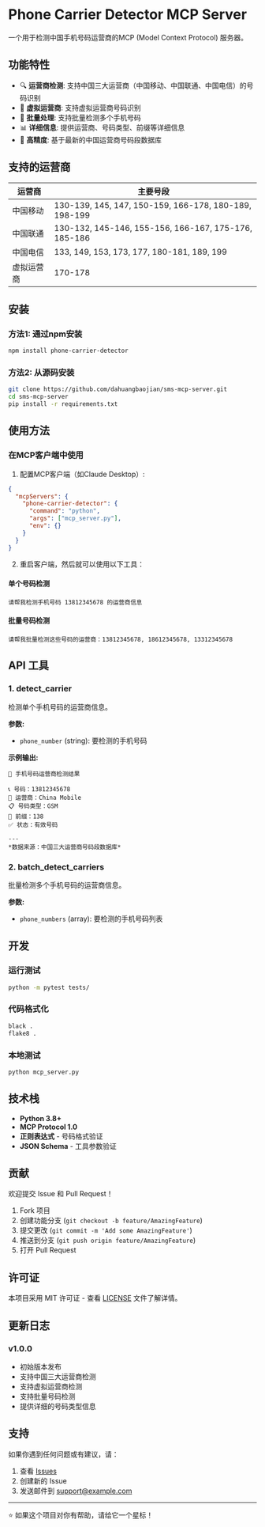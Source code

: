 # Phone Carrier Detector MCP Server

一个用于检测中国手机号码运营商的MCP (Model Context Protocol) 服务器。

## 功能特性

- 🔍 **运营商检测**: 支持中国三大运营商（中国移动、中国联通、中国电信）的号码识别
- 📱 **虚拟运营商**: 支持虚拟运营商号码识别
- 🚀 **批量处理**: 支持批量检测多个手机号码
- 📊 **详细信息**: 提供运营商、号码类型、前缀等详细信息
- 🎯 **高精度**: 基于最新的中国运营商号码段数据库

## 支持的运营商

| 运营商 | 主要号段 |
|--------|----------|
| 中国移动 | 130-139, 145, 147, 150-159, 166-178, 180-189, 198-199 |
| 中国联通 | 130-132, 145-146, 155-156, 166-167, 175-176, 185-186 |
| 中国电信 | 133, 149, 153, 173, 177, 180-181, 189, 199 |
| 虚拟运营商 | 170-178 |

## 安装

### 方法1: 通过npm安装

```bash
npm install phone-carrier-detector
```

### 方法2: 从源码安装

```bash
git clone https://github.com/dahuangbaojian/sms-mcp-server.git
cd sms-mcp-server
pip install -r requirements.txt
```

## 使用方法

### 在MCP客户端中使用

1. 配置MCP客户端（如Claude Desktop）:

```json
{
  "mcpServers": {
    "phone-carrier-detector": {
      "command": "python",
      "args": ["mcp_server.py"],
      "env": {}
    }
  }
}
```

2. 重启客户端，然后就可以使用以下工具：

#### 单个号码检测

```
请帮我检测手机号码 13812345678 的运营商信息
```

#### 批量号码检测

```
请帮我批量检测这些号码的运营商：13812345678, 18612345678, 13312345678
```

## API 工具

### 1. detect_carrier

检测单个手机号码的运营商信息。

**参数:**
- `phone_number` (string): 要检测的手机号码

**示例输出:**
```
📱 手机号码运营商检测结果

📞 号码：13812345678
🏢 运营商：China Mobile
📋 号码类型：GSM
🔢 前缀：138
✅ 状态：有效号码

---
*数据来源：中国三大运营商号码段数据库*
```

### 2. batch_detect_carriers

批量检测多个手机号码的运营商信息。

**参数:**
- `phone_numbers` (array): 要检测的手机号码列表

## 开发

### 运行测试

```bash
python -m pytest tests/
```

### 代码格式化

```bash
black .
flake8 .
```

### 本地测试

```bash
python mcp_server.py
```

## 技术栈

- **Python 3.8+**
- **MCP Protocol 1.0**
- **正则表达式** - 号码格式验证
- **JSON Schema** - 工具参数验证

## 贡献

欢迎提交 Issue 和 Pull Request！

1. Fork 项目
2. 创建功能分支 (`git checkout -b feature/AmazingFeature`)
3. 提交更改 (`git commit -m 'Add some AmazingFeature'`)
4. 推送到分支 (`git push origin feature/AmazingFeature`)
5. 打开 Pull Request

## 许可证

本项目采用 MIT 许可证 - 查看 [LICENSE](LICENSE) 文件了解详情。

## 更新日志

### v1.0.0
- 初始版本发布
- 支持中国三大运营商检测
- 支持虚拟运营商检测
- 支持批量号码检测
- 提供详细的号码类型信息

## 支持

如果你遇到任何问题或有建议，请：

1. 查看 [Issues](https://github.com/dahuangbaojian/sms-mcp-server/issues)
2. 创建新的 Issue
3. 发送邮件到 support@example.com

---

⭐ 如果这个项目对你有帮助，请给它一个星标！
